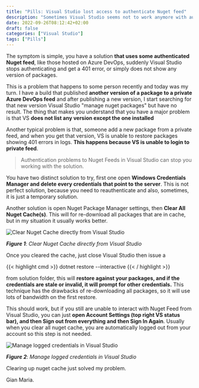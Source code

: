 ```yaml
---
title: "Pills: Visual Studio lost access to authenticate Nuget feed"
description: "Sometimes Visual Studio seems not to work anymore with authenticated nuget feed, here are some suggestions to avoid being stuck."
date: 2022-09-26T08:12:42+02:00
draft: false
categories: ["Visual Studio"]
tags: ["Pills"]
---
```


The symptom is simple, you have a solution **that uses some authenticated Nuget feed**, like those hosted on Azure DevOps, suddenly Visual Studio stops authenticating and get a 401 error, or simply does not show any version of packages.

This is a problem that happens to some person recently and today was my turn. I have a build that published **another version of a package to a private Azure DevOps feed** and after publishing a new version, I start searching for that new version Visual Studio "manage nuget packages" but have no result. The thing that makes you understand that you have a major problem is that VS **does not list any version except the one installed**

Another typical problem is that, someone add a new package from a private feed, and when you get that version, VS is unable to restore packages showing 401 errors in logs. **This happens because VS is unable to login to private feed**.

> Authentication problems to Nuget Feeds in Visual Studio can stop you working with the solution.

You have two distinct solution to try, first one open **Windows Credentials Manager and delete every credentials that point to the server**. This is not perfect solution, because you need to reauthenticate and also, sometimes, it is just a temporary solution.

Another solution is open Nuget Package Manager settings, then **Clear All Nuget Cache(s)**. This will for re-download all packages that are in cache, but in my situation it usually works better. 

![Clear Nuget Cache directly from Visual Studio](../images/nuget-clear-cache.png)

***Figure 1***: *Clear Nuget Cache directly from Visual Studio*

Once you cleared the cache, just close Visual Studio then issue a 

{{< highlight cmd >}}
dotnet restore --interactive
{{< / highlight >}}

from solution folder, this will **restore against your packages, and if the credentials are stale or invalid, it will prompt for other credentials.** This technique has the drawbacks of re-downloading all packages, so it will use lots of bandwidth on the first restore.

This should work, but if you still are unable to interact with Nuget Feed from Visual Studio, you can just **open Account Settings (top right VS status bar), and then Sign out from everything and then Sign In Again**. Usually when you clear all nuget cache, you are automatically logged out from your account so this step is not needed.

![Manage logged credentials in Visual Studio](../images/credentials-visualstudio.png)

***Figure 2***: *Manage logged credentials in Visual Studio*

Clearing up nuget cache just solved my problem.

Gian Maria.


